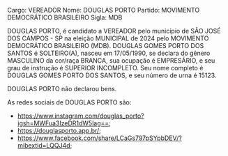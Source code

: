 Cargo: VEREADOR
Nome: DOUGLAS PORTO
Partido: MOVIMENTO DEMOCRÁTICO BRASILEIRO
Sigla: MDB

DOUGLAS PORTO, é candidato a VEREADOR pelo município de SÃO JOSÉ DOS CAMPOS - SP na eleição MUNICIPAL de 2024 pelo MOVIMENTO DEMOCRÁTICO BRASILEIRO (MDB).
DOUGLAS GOMES PORTO DOS SANTOS é SOLTEIRO(A), nasceu em 17/05/1990, se declara do gênero MASCULINO da cor/raça BRANCA, sua ocupação é EMPRESÁRIO, e seu grau de instrução é SUPERIOR INCOMPLETO.
Seu nome completo é DOUGLAS GOMES PORTO DOS SANTOS, e seu número de urna é 15123.

DOUGLAS PORTO não declarou bens.


As redes sociais de DOUGLAS PORTO são:
- https://www.instagram.com/douglas_porto?igsh=MWFua3IzeDR1dW5lag==;
- https://douglasporto.app.br/;
- https://www.facebook.com/share/LCaGs797pSYpbDEV/?mibextid=LQQJ4d;